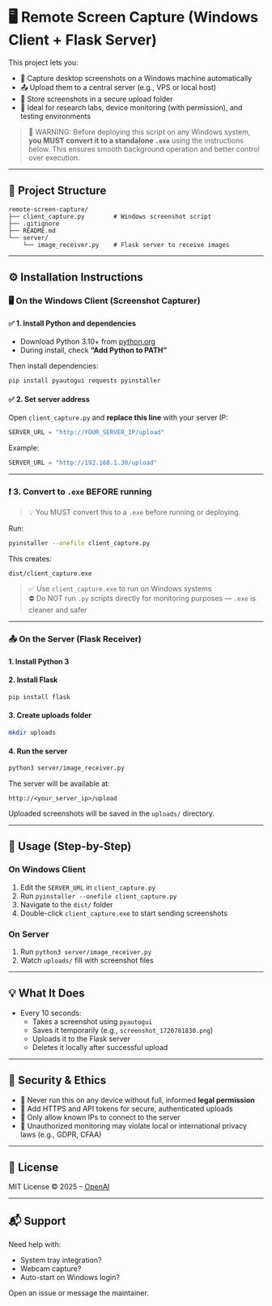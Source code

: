 # 🖥️ Remote Screen Capture (Windows Client + Flask Server)

This project lets you:

- 📸 Capture desktop screenshots on a Windows machine automatically
- 📤 Upload them to a central server (e.g., VPS or local host)
- 📁 Store screenshots in a secure upload folder
- 🧪 Ideal for research labs, device monitoring (with permission), and testing environments

> 🚨 WARNING: Before deploying this script on any Windows system, **you MUST convert it to a standalone `.exe`** using the instructions below. This ensures smooth background operation and better control over execution.

---

## 📁 Project Structure

```
remote-screen-capture/
├── client_capture.py        # Windows screenshot script
├── .gitignore
├── README.md
└── server/
    └── image_receiver.py    # Flask server to receive images
```

---

## ⚙️ Installation Instructions

### 🖥️ On the Windows Client (Screenshot Capturer)

#### ✅ 1. Install Python and dependencies

- Download Python 3.10+ from [python.org](https://www.python.org/downloads/windows/)
- During install, check **“Add Python to PATH”**

Then install dependencies:

```bash
pip install pyautogui requests pyinstaller
```

#### ✅ 2. Set server address

Open `client_capture.py` and **replace this line** with your server IP:

```python
SERVER_URL = "http://YOUR_SERVER_IP/upload"
```

Example:

```python
SERVER_URL = "http://192.168.1.30/upload"
```

---

### ❗ 3. Convert to `.exe` BEFORE running

> 💡 You MUST convert this to a `.exe` before running or deploying.

Run:

```bash
pyinstaller --onefile client_capture.py
```

This creates:

```
dist/client_capture.exe
```

> ✅ Use `client_capture.exe` to run on Windows systems  
> ⛔️ Do NOT run `.py` scripts directly for monitoring purposes — `.exe` is cleaner and safer

---

### 📤 On the Server (Flask Receiver)

#### 1. Install Python 3

#### 2. Install Flask

```bash
pip install flask
```

#### 3. Create uploads folder

```bash
mkdir uploads
```

#### 4. Run the server

```bash
python3 server/image_receiver.py
```

The server will be available at:

```
http://<your_server_ip>/upload
```

Uploaded screenshots will be saved in the `uploads/` directory.

---

## 🚀 Usage (Step-by-Step)

### On Windows Client

1. Edit the `SERVER_URL` in `client_capture.py`
2. Run `pyinstaller --onefile client_capture.py`
3. Navigate to the `dist/` folder
4. Double-click `client_capture.exe` to start sending screenshots

### On Server

1. Run `python3 server/image_receiver.py`
2. Watch `uploads/` fill with screenshot files

---

## 💡 What It Does

- Every 10 seconds:
  - Takes a screenshot using `pyautogui`
  - Saves it temporarily (e.g., `screenshot_1720781830.png`)
  - Uploads it to the Flask server
  - Deletes it locally after successful upload

---

## 🔐 Security & Ethics

- 📛 Never run this on any device without full, informed **legal permission**
- 🔐 Add HTTPS and API tokens for secure, authenticated uploads
- 📡 Only allow known IPs to connect to the server
- 🚫 Unauthorized monitoring may violate local or international privacy laws (e.g., GDPR, CFAA)

---

## 📄 License

MIT License © 2025 – [OpenAI](https://openai.com)

---

## 📬 Support

Need help with:

- System tray integration?
- Webcam capture?
- Auto-start on Windows login?

Open an issue or message the maintainer.
